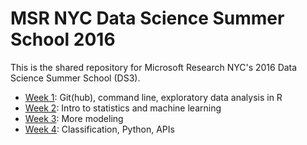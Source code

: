 # MSR NYC Data Science Summer School 2016

This is the shared repository for Microsoft Research NYC's 2016 Data Science Summer School (DS3).

* [Week 1](week1/): Git(hub), command line, exploratory data analysis in R
* [Week 2](week2/): Intro to statistics and machine learning
* [Week 3](week3/): More modeling
* [Week 4](week4/): Classification, Python, APIs
